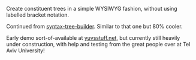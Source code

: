 Create constituent trees in a simple WYSIWYG fashion, without using labelled bracket notation.

Continued from [syntax-tree-builder](https://github.com/yuvallevy/syntax-tree-builder).
Similar to that one but 80% cooler.

Early demo sort-of-available at [yuvsstuff.net](https://yuvsstuff.net/npbloom/), but currently still heavily under
construction, with help and testing from the great people over at Tel Aviv University!

